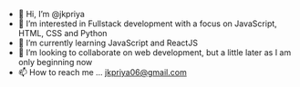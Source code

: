 - 👋 Hi, I’m @jkpriya
- 👀 I’m interested in Fullstack development with a focus on JavaScript, HTML, CSS and Python
- 🌱 I’m currently learning JavaScript and ReactJS
- 💞️ I’m looking to collaborate on web development, but a little later as I am only beginning now
- 📫 How to reach me ... jkpriya06@gmail.com

<!---
jkpriya/jkpriya is a ✨ special ✨ repository because its `README.md` (this file) appears on your GitHub profile.
You can click the Preview link to take a look at your changes.
--->
